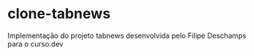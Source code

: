 # clone-tabnews
Implementação do projeto tabnews desenvolvida pelo Filipe Deschamps para o curso.dev
